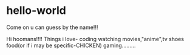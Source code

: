 # hello-world
Come on u can guess by the name!!!


Hi hoomans!!!!
Things i love-
coding
watching movies,"anime",tv shoes
food(or if i may be specific-CHICKEN)
gaming.........

